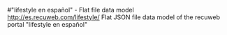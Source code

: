 #"lifestyle en español" - Flat file data model
http://es.recuweb.com/lifestyle/
Flat JSON file data model of the recuweb portal "lifestyle en español"
